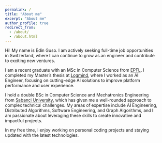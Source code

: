 ```yaml
---
permalink: /
title: "About me"
excerpt: "About me"
author_profile: true
redirect_from: 
  - /about/
  - /about.html
---
```


Hi! My name is Edin Guso. I am actively seeking full-time job opportunities in Switzerland, where I can continue to grow as an engineer and contribute to exciting new ventures.

I am a recent graduate with an MSc in Computer Science from [EPFL](https://www.epfl.ch/en/). I completed my Master’s thesis at [Logmind](https://logmind.com/), where I worked as an AI Engineer, focusing on cutting-edge AI solutions to improve platform performance and user experience.

I hold a double BSc in Computer Science and Mechatronics Engineering from [Sabanci University](https://www.sabanciuniv.edu/en), which has given me a well-rounded approach to complex technical challenges. My areas of expertise include AI Engineering, Distributed Algorithms, Software Engineering, and Graph Algorithms, and I am passionate about leveraging these skills to create innovative and impactful projects.

In my free time, I enjoy working on personal coding projects and staying updated with the latest technologies.